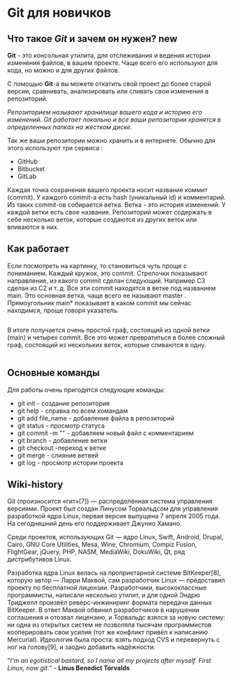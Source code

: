 # Git для новичков

## Что такое *Git* и зачем он нужен? new

**Git** - это консольная утилита, для отслеживания и ведения истории изменения файлов, в вашем проекте. Чаще всего его используют для кода, но можно и для других файлов. 

С помощью **Git**-a вы можете откатить свой проект до более старой версии, сравнивать, анализировать или сливать свои изменения в репозиторий.

*Репозиторием называют хранилище вашего кода и историю его изменений. Git работает локально и все ваши репозитории хранятся в определенных папках на жестком диске.* 

Так же ваши репозитории можно хранить и в интернете. Обычно для этого используют три сервиса :
 - GitHub
 - Bitbucket
 - GitLab

 Каждая точка сохранения вашего проекта носит название коммит (commit). У каждого commit-a есть hash (уникальный id) и комментарий. Из таких commit-ов собирается ветка. Ветка - это история изменений. У каждой ветки есть свое название. Репозиторий может содержать в себе несколько веток, которые создаются из других веток или вливаются в них.

## Как работает

Если посмотреть на картинку, то становиться чуть проще с пониманием. Каждый кружок, это commit. Стрелочки показывают направление, из какого commit сделан следующий. Например C3 сделан из С2 и т. д. Все эти commit находятся в ветке под названием main. Это основная ветка, чаще всего ее называют master . Прямоугольник main* показывает в каком commit мы сейчас находимся, проще говоря указатель.

![]()

В итоге получается очень простой граф, состоящий из одной ветки (main) и четырех commit. Все это может превратиться в более сложный граф, состоящий из нескольких веток, которые сливаются в одну.

![]()

## Основные команды

Для работы очень пригодятся следующие команды: 

 - git init - создание репозитория
 - git help - справка по всем командам
 - git add file_name - добавление файла в репозиторий
 - git status - просмотр статуса
 - git commit -m "" - добавляем новый файл с комментарием
 - git branch - добавление ветки
 - git checkout -переход к ветке
 - git merge - слияние ветвей
 - git log - просмотр истории проекта
 
## Wiki-history 

Git (произносится «гит»[7]) — распределённая система управления версиями. Проект был создан Линусом Торвальдсом для управления разработкой ядра Linux, первая версия выпущена 7 апреля 2005 года. На сегодняшний день его поддерживает Джунио Хамано.

Среди проектов, использующих Git — ядро Linux, Swift, Android, Drupal, Cairo, GNU Core Utilities, Mesa, Wine, Chromium, Compiz Fusion, FlightGear, jQuery, PHP, NASM, MediaWiki, DokuWiki, Qt, ряд дистрибутивов Linux.

Разработка ядра Linux велась на проприетарной системе BitKeeper[8], которую автор — Ларри Маквой, сам разработчик Linux — предоставил проекту по бесплатной лицензии. Разработчики, высококлассные программисты, написали несколько утилит, и для одной Эндрю Триджелл произвёл реверс-инжиниринг формата передачи данных BitKeeper. В ответ Маквой обвинил разработчиков в нарушении соглашения и отозвал лицензию, и Торвальдс взялся за новую систему: ни одна из открытых систем не позволяла тысячам программистов кооперировать свои усилия (тот же конфликт привёл к написанию Mercurial). Идеология была проста: взять подход CVS и перевернуть с ног на голову[9], и заодно добавить надёжности.

"*I'm an egotistical bastard, so I name all my projects after myself. First Linux, now git.*" - **Linus Benedict Torvalds**